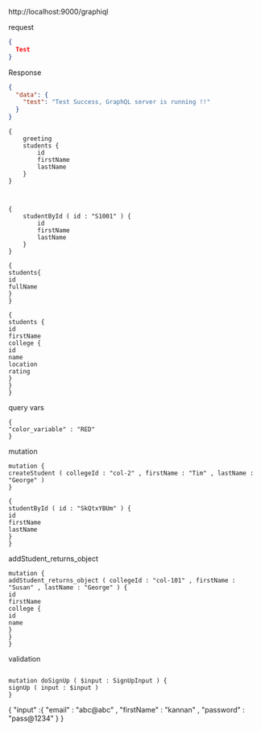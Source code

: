 http://localhost:9000/graphiql

request

```json
{
  Test
}
```

Response

```json
{
  "data": {
    "test": "Test Success, GraphQL server is running !!"
  }
}
```

```schema
{
    greeting
    students {
        id
        firstName
        lastName
    }
}
```

```


{
    studentById ( id : "S1001" ) {
        id
        firstName
        lastName
    }
}
```

```
{
students{
id
fullName
}
}
```

```
{
students {
id
firstName
college {
id
name
location
rating
}
}
}
```


query vars
```
{
"color_variable" : "RED"
}
```


mutation
```
mutation {
createStudent ( collegeId : "col-2" , firstName : "Tim" , lastName : "George" )
}

```


```
{
studentById ( id : "SkQtxYBUm" ) {
id
firstName
lastName
}
}
```


addStudent_returns_object
```
mutation {
addStudent_returns_object ( collegeId : "col-101" , firstName : "Susan" , lastName : "George" ) {
id
firstName
college {
id
name
}
}
}
```

validation

```

mutation doSignUp ( $input : SignUpInput ) {
signUp ( input : $input )
}

```


{
"input" :{
"email" : "abc@abc" ,
"firstName" : "kannan" ,
"password" : "pass@1234"
}
}